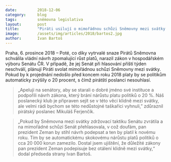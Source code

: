 ```yaml
---
date:         2018-12-06
category:     blog
tags:         sněmovna legislativa
layout:       post
title:        "Piráti usilují o mimořádnou schůzi Sněmovny mezi svátky k platům politiků"
image:        /assets/img/articles/2018/bartos2.jpg
author:       Ivan Bartoš
---
```


Praha, 6. prosince 2018 – Poté, co díky vytrvalé snaze Pirátů Sněmovna schválila vládní návrh zpomalující růst platů, narazil zákon v hospodářském výboru Senátu ČR. V případě, že jej Senát při hlasování příští týden neschválí, plánují Piráti svolat mimořádnou schůzi Sněmovny mezi svátky. Pokud by k projednání nedošlo před koncem roku 2018 platy by se politikům automaticky zvýšily o 20 procent, s čímž pirátští poslanci nesouhlasí.

> „Apeluji na senátory, aby se starali o dobré jméno své instituce a podpořili návrh zákona, který brání nárůstu platu politiků o 20 %. Náš poslanecký klub je připraven sejít se v této věci klidně mezi svátky, ale velmi rádi bychom se této nedůstojné taškařici vyhnuli,” zdůraznil pirátský poslanec Mikuláš Ferjenčík.

> „Pokud by Sněmovna mezi svátky zdržovací taktiku Senátu zvrátila a na mimořádné schůzi Senát přehlasovala, v což doufám, pan prezident Zeman by stihl návrh podepsat a ten by platil k novému roku. Tím by se automatickému skokovému nárůstu platů politiků o cca 20 000 korun zamezilo. Dostal jsem ujištění, že důležité zákony pan prezident Zeman podepisuje bez otálení klidně mezi svátky,“ dodal předseda strany Ivan Bartoš.
